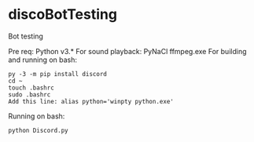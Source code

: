 # discoBotTesting

Bot testing

Pre req: Python v3.*
For sound playback:
           PyNaCl
           ffmpeg.exe
For building and running on bash:
```
py -3 -m pip install discord
cd ~
touch .bashrc
sudo .bashrc
Add this line: alias python='winpty python.exe'
```
    
Running on bash:
```
python Discord.py
```
